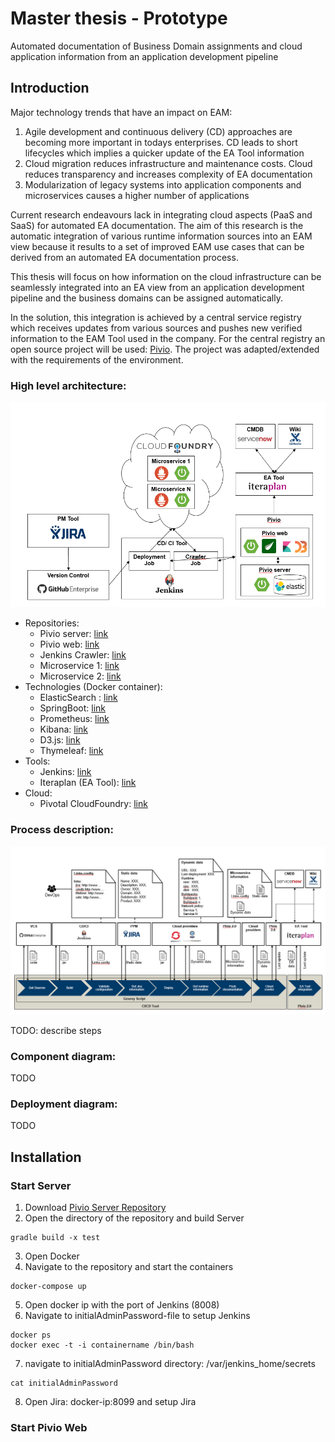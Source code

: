 # Master thesis - Prototype
Automated documentation of Business Domain assignments and cloud application information from an application development pipeline

## Introduction
Major technology trends that have an impact on EAM:

1. Agile development and continuous delivery (CD) approaches are becoming more important in todays enterprises. CD leads to short lifecycles which implies a quicker update of the EA Tool information
2. Cloud migration reduces infrastructure and maintenance costs. Cloud reduces transparency and increases complexity of EA documentation
3. Modularization of legacy systems into application components and microservices causes a higher number of applications

Current research endeavours lack in integrating cloud aspects (PaaS and SaaS) for automated EA documentation. The aim of this research is the automatic integration of various runtime information sources into an EAM view because it results to a set of improved EAM use cases that can be derived from an automated EA documentation process.

This thesis will focus on how information on the cloud infrastructure can be seamlessly integrated into an EA view from an application development pipeline and the business domains can be assigned automatically.

In the solution, this integration is achieved by a central service registry which receives updates from various sources and pushes new verified information to the EAM Tool used in the company. For the central registry an open source project will be used: [Pivio](http://pivio.io/). The project was adapted/extended with the requirements of the environment.

### High level architecture:

![High level architecture](https://github.com/Nicocovi/Master-Thesis-Prototype/blob/master/imgs/highlevelarchitecture.PNG)

* Repositories:
  * Pivio server: [link](https://github.com/Nicocovi/pivio-server)
  * Pivio web: [link](https://github.com/Nicocovi/pivio-web)
  * Jenkins Crawler: [link](https://github.com/Nicocovi/CF-Crawler)
  * Microservice 1: [link](https://github.com/Nicocovi/Microservice1)
  * Microservice 2: [link](https://github.com/Nicocovi/Microservice2)
* Technologies (Docker container):
  * ElasticSearch : [link](https://www.elastic.co/)
  * SpringBoot: [link](https://spring.io/projects/spring-boot)
  * Prometheus: [link](https://prometheus.io)
  * Kibana: [link](https://www.elastic.co/products/kibana)
  * D3.js: [link](https://d3js.org/)
  * Thymeleaf: [link](https://www.thymeleaf.org/)
* Tools:
  * Jenkins: [link](https://jenkins.io/)
  * Iteraplan (EA Tool): [link](https://www.iteraplan.de/en/)
* Cloud:
  * Pivotal CloudFoundry: [link](https://www.cloudfoundry.org/)

### Process description:

![Process](https://github.com/Nicocovi/Master-Thesis-Prototype/blob/master/imgs/process.png)

TODO: describe steps

### Component diagram:

TODO

### Deployment diagram:

TODO

## Installation

### Start Server
1. Download [Pivio Server Repository](https://github.com/Nicocovi/pivio-server)
2. Open the directory of the repository and build Server
 ```
 gradle build -x test
 ```
3. Open Docker
4. Navigate to the repository and start the containers
 ```
 docker-compose up
 ```
5. Open docker ip with the port of Jenkins (8008)
6. Navigate to initialAdminPassword-file to setup Jenkins
 ```
 docker ps
 docker exec -t -i containername /bin/bash
 ```
7. navigate to initialAdminPassword directory: /var/jenkins_home/secrets
 ```
 cat initialAdminPassword
 ```
8. Open Jira: docker-ip:8099 and setup Jira
 
### Start Pivio Web

